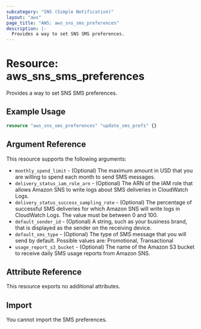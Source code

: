 ```yaml
---
subcategory: "SNS (Simple Notification)"
layout: "aws"
page_title: "AWS: aws_sns_sms_preferences"
description: |-
  Provides a way to set SNS SMS preferences.
---
```


# Resource: aws_sns_sms_preferences

Provides a way to set SNS SMS preferences.

## Example Usage

```terraform
resource "aws_sns_sms_preferences" "update_sms_prefs" {}
```

## Argument Reference

This resource supports the following arguments:

* `monthly_spend_limit` - (Optional) The maximum amount in USD that you are willing to spend each month to send SMS messages.
* `delivery_status_iam_role_arn` - (Optional) The ARN of the IAM role that allows Amazon SNS to write logs about SMS deliveries in CloudWatch Logs.
* `delivery_status_success_sampling_rate` - (Optional) The percentage of successful SMS deliveries for which Amazon SNS will write logs in CloudWatch Logs. The value must be between 0 and 100.
* `default_sender_id` - (Optional) A string, such as your business brand, that is displayed as the sender on the receiving device.
* `default_sms_type` - (Optional) The type of SMS message that you will send by default. Possible values are: Promotional, Transactional
* `usage_report_s3_bucket` - (Optional) The name of the Amazon S3 bucket to receive daily SMS usage reports from Amazon SNS.

## Attribute Reference

This resource exports no additional attributes.

## Import

You cannot import the SMS preferences.
